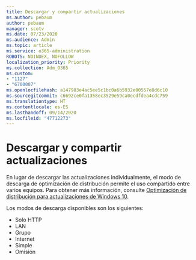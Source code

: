 ```yaml
---
title: Descargar y compartir actualizaciones
ms.author: pebaum
author: pebaum
manager: scotv
ms.date: 07/23/2020
ms.audience: Admin
ms.topic: article
ms.service: o365-administration
ROBOTS: NOINDEX, NOFOLLOW
localization_priority: Priority
ms.collection: Adm_O365
ms.custom:
- "1127"
- "6700007"
ms.openlocfilehash: a147983e4ac5ee5c1bc0a6b5932e00557e8d6c10
ms.sourcegitcommit: c6692ce0fa1358ec3529e59ca0ecdfdea4cdc759
ms.translationtype: HT
ms.contentlocale: es-ES
ms.lasthandoff: 09/14/2020
ms.locfileid: "47712273"
---
```

# <a name="download-and-share-updates"></a>Descargar y compartir actualizaciones

En lugar de descargar las actualizaciones individualmente, el modo de descarga de optimización de distribución permite el uso compartido entre varios equipos. Para obtener más información, consulte [Optimización de distribución para actualizaciones de Windows 10](https://docs.microsoft.com/windows/deployment/update/waas-delivery-optimization).  

Los modos de descarga disponibles son los siguientes:  
- Solo HTTP  
- LAN  
- Grupo  
- Internet  
- Simple  
- Omisión